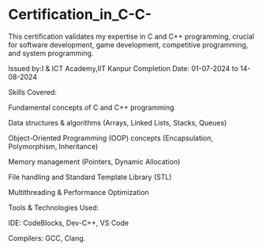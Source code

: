 # Certification_in_C-C-
This certification validates my expertise in C and C++ programming, crucial for software development, game development, competitive programming, and system programming.

Issued by:I & ICT Academy,IIT Kanpur
Completion Date: 01-07-2024 to 14-08-2024

Skills Covered:

Fundamental concepts of C and C++ programming

Data structures & algorithms (Arrays, Linked Lists, Stacks, Queues)

Object-Oriented Programming (OOP) concepts (Encapsulation, Polymorphism, Inheritance)

Memory management (Pointers, Dynamic Allocation)

File handling and Standard Template Library (STL)

Multithreading & Performance Optimization 

Tools & Technologies Used:

IDE: CodeBlocks, Dev-C++, VS Code

Compilers: GCC, Clang.
